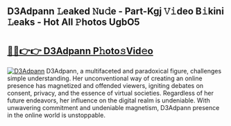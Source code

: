## D3Adpann 𝙻eaked 𝙽u𝚍e - Part-Kgj 𝚅𝚒deo B𝚒kini 𝙻eaks - Hot All 𝙿hotos UgbO5

# <h2><a href="http://ld3ozrv.urlbe.top/?page=D3Adpann">🔗🔗👉👉 D3Adpann P𝚑oto𝚜Vid𝚎o</a></h2>

[![D3Adpann](https://i.imgur.com/eBuTRDB.gif)](http://ld3ozrv.urlbe.top/?page=D3Adpann)
D3Adpann, a multifaceted and paradoxical figure, challenges simple understanding. Her unconventional way of creating an online presence has magnetized and offended viewers, igniting debates on consent, privacy, and the essence of virtual societies. Regardless of her future endeavors, her influence on the digital realm is undeniable. With unwavering commitment and undeniable magnetism, D3Adpann presence in the online world is unstoppable.
